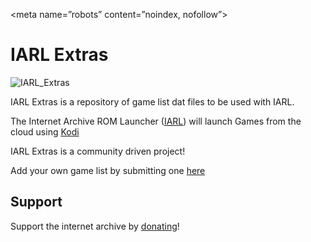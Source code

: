 <meta name=”robots” content=”noindex, nofollow”>

IARL Extras
==========================

![IARL_Extras](https://i.imgur.com/1Dxa1rI.jpg)

IARL Extras is a repository of game list dat files to be used with IARL.

The Internet Archive ROM Launcher ([IARL](https://github.com/zach-morris/plugin.program.iarl)) will launch Games from the cloud using [Kodi](http://kodi.tv)

IARL Extras is a community driven project!

Add your own game list by submitting one [here](https://github.com/zach-morris/iarl.extras/issues/new)

Support
-------------------

Support the internet archive by [donating](https://archive.org/donate/)!
